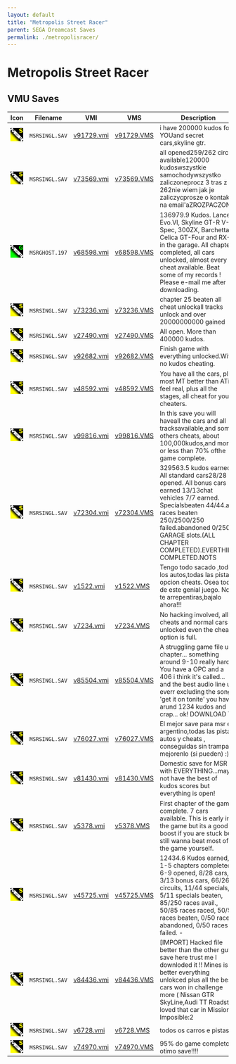 ```yaml
---
layout: default
title: "Metropolis Street Racer"
parent: SEGA Dreamcast Saves
permalink: ./metropolisracer/
---
```

# Metropolis Street Racer

## VMU Saves

| Icon | Filename | VMI | VMS | Description |
|------|----------|-----|-----|-------------|
| ![Metropolis Street Racer](../icons/MSRSINGL.SAV.GIF) | `MSRSINGL.SAV` | [v91729.vmi](v91729.vmi) | [v91729.VMS](v91729.VMS) | i have 200000 kudos for YOUand secret cars,skyline gtr.  |
| ![Metropolis Street Racer](../icons/MSRSINGL.SAV.GIF) | `MSRSINGL.SAV` | [v73569.vmi](v73569.vmi) | [v73569.VMS](v73569.VMS) | all opened259/262 circuit available120000 kudoswszystkie samochodywszystko zaliczoneprocz 3 tras z 262nie wiem jak je zaliczycprosze o kontakt na email'aZROZPACZONY  |
| ![Metropolis Street Racer](../icons/MSRGHOST.197.GIF) | `MSRGHOST.197` | [v68598.vmi](v68598.vmi) | [v68598.VMS](v68598.VMS) | 136979.9 Kudos. Lancer Evo.VI, Skyline GT-R V-Spec, 300ZX, Barchetta, Celica GT-Four and RX-7 in the garage. All chapters completed, all cars unlocked, almost every cheat available. Beat some of my records ! Please e-mail me after downloading.  |
| ![Metropolis Street Racer](../icons/MSRSINGL.SAV.GIF) | `MSRSINGL.SAV` | [v73236.vmi](v73236.vmi) | [v73236.VMS](v73236.VMS) | chapter 25 beaten all cheat unlockall tracks unlock and over 20000000000 gained  |
| ![Metropolis Street Racer](../icons/MSRSINGL.SAV.GIF) | `MSRSINGL.SAV` | [v27490.vmi](v27490.vmi) | [v27490.VMS](v27490.VMS) | All open. More than 400000 kudos.  |
| ![Metropolis Street Racer](../icons/MSRSINGL.SAV.GIF) | `MSRSINGL.SAV` | [v92682.vmi](v92682.vmi) | [v92682.VMS](v92682.VMS) | Finish game with everything unlocked.With no kudos cheating.  |
| ![Metropolis Street Racer](../icons/MSRSINGL.SAV.GIF) | `MSRSINGL.SAV` | [v48592.vmi](v48592.vmi) | [v48592.VMS](v48592.VMS) | You have all the cars, plus most MT better than ATit feel real, plus all the stages, all cheat for you cheaters.  |
| ![Metropolis Street Racer](../icons/MSRSINGL.SAV.GIF) | `MSRSINGL.SAV` | [v99816.vmi](v99816.vmi) | [v99816.VMS](v99816.VMS) | In this save you will haveall the cars and all tracksavailable,and some others cheats, about 100,000kudos,and more or less than 70% ofthe game complete.  |
| ![Metropolis Street Racer](../icons/MSRSINGL.SAV.GIF) | `MSRSINGL.SAV` | [v72304.vmi](v72304.vmi) | [v72304.VMS](v72304.VMS) | 329563.5 kudos earned. All standard cars28/28 opened. All bonus cars earned 13/13chat vehicles 7/7 earned. Specialsbeaten 44/44.all races beaten 250/2500/250 failed.abandoned 0/250.5 GARAGE slots.(ALL CHAPTER COMPLETED).EVERTHING COMPLETED.NOTS |
| ![Metropolis Street Racer](../icons/MSRSINGL.SAV.GIF) | `MSRSINGL.SAV` | [v1522.vmi](v1522.vmi) | [v1522.VMS](v1522.VMS) | Tengo todo sacado ,todos los autos,todas las pistas, opcion cheats. Osea todo de este genial juego. No te arrepentiras,bajalo ahora!!!  |
| ![Metropolis Street Racer](../icons/MSRSINGL.SAV.GIF) | `MSRSINGL.SAV` | [v7234.vmi](v7234.vmi) | [v7234.VMS](v7234.VMS) | No hacking involved, all cheats and normal cars unlocked even the cheats option is full.  |
| ![Metropolis Street Racer](../icons/MSRSINGL.SAV.GIF) | `MSRSINGL.SAV` | [v85504.vmi](v85504.vmi) | [v85504.VMS](v85504.VMS) | A struggling game file up chapter... something around 9-10 really hard. You have a OPC and a 406 i think it's called... and the best audio line up everr excluding the song 'get it on tonite' you have arund 1234 kudos and crap... ok! DOWNLOAD TH |
| ![Metropolis Street Racer](../icons/MSRSINGL.SAV.GIF) | `MSRSINGL.SAV` | [v76027.vmi](v76027.vmi) | [v76027.VMS](v76027.VMS) | El mejor save para msr es argentino,todas las pistas, autos y cheats , conseguidas sin trampas. mejorenlo (si pueden) :)  |
| ![Metropolis Street Racer](../icons/MSRSINGL.SAV.GIF) | `MSRSINGL.SAV` | [v81430.vmi](v81430.vmi) | [v81430.VMS](v81430.VMS) | Domestic save for MSR with EVERYTHING...may not have the best of kudos scores but everything is open!  |
| ![Metropolis Street Racer](../icons/MSRSINGL.SAV.GIF) | `MSRSINGL.SAV` | [v5378.vmi](v5378.vmi) | [v5378.VMS](v5378.VMS) | First chapter of the game complete. 7 cars available. This is early in the game but its a good boost if you are stuck but still wanna beat most of the game yourself.  |
| ![Metropolis Street Racer](../icons/MSRSINGL.SAV.GIF) | `MSRSINGL.SAV` | [v45725.vmi](v45725.vmi) | [v45725.VMS](v45725.VMS) | 12434.6 Kudos earned, 1-5 chapters completed, 6-9 opened, 8/28 cars, 3/13 bonus cars, 66/262 circuits, 11/44 specials, 5/11 specials beaten, 85/250 races avail., 50/85 races raced, 50/50 races beaten, 0/50 races abandoned, 0/50 races failed.  - |
| ![Metropolis Street Racer](../icons/MSRSINGL.SAV.GIF) | `MSRSINGL.SAV` | [v84436.vmi](v84436.vmi) | [v84436.VMS](v84436.VMS) | [IMPORT] Hacked file better than the other guys save here trust me I downloded it !! Mines is better everything unlokced plus all the best cars won in challenge more ( Nissan GTR SkyLine,Audi TT Roadster loved that car in Mission Imposible:2 |
| ![Metropolis Street Racer](../icons/MSRSINGL.SAV.GIF) | `MSRSINGL.SAV` | [v6728.vmi](v6728.vmi) | [v6728.VMS](v6728.VMS) | todos os carros e pistas.  |
| ![Metropolis Street Racer](../icons/MSRSINGL.SAV.GIF) | `MSRSINGL.SAV` | [v74970.vmi](v74970.vmi) | [v74970.VMS](v74970.VMS) | 95% do game completo. otimo save!!!!  |
